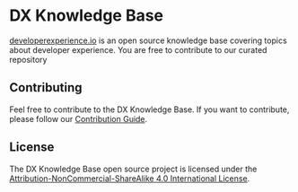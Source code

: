 # DX Knowledge Base

[developerexperience.io](https://developerexperience.io) is an open source knowledge base covering topics about developer experience. You are free to contribute to our curated repository

## Contributing

Feel free to contribute to the DX Knowledge Base. If you want to contribute, please follow our [Contribution Guide](CONTRIBUTING.md).

## License

The DX Knowledge Base open source project is licensed under the [Attribution-NonCommercial-ShareAlike 4.0 International License](https://creativecommons.org/licenses/by-nc-sa/4.0/).